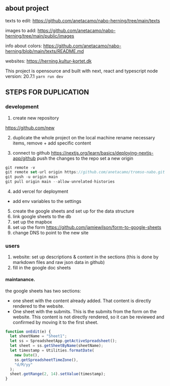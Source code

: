 ## about project


texts to edit:
https://github.com/anetacamo/nabo-herning/tree/main/texts

images to add:
https://github.com/anetacamo/nabo-herning/tree/main/public/images

info about colors:
https://github.com/anetacamo/nabo-herning/blob/main/texts/README.md

websites:
https://herning.kultur-kortet.dk

This project is opensource and built with next, react and typescript
node version: 20.7.1
`yarn run dev`

## STEPS FOR DUPLICATION

### development

1. create new repository

https://github.com/new

2. duplicate the whole project on the local machine
   rename necessary items, remove + add specific content

3. connect to github
   https://nextjs.org/learn/basics/deploying-nextjs-app/github
   push the changes to the repo
   set a new origin

```js
git remote -v
git remote set-url origin https://github.com/anetacamo/tromso-nabo.git
git push -u origin main
git pull origin main --allow-unrelated-histories
```

4. add vercel for deployment

- add env variables to the settings

5. create the google sheets and set up for the data structure
6. link google sheets to the db
7. set up the mapbox
8. set up the form
   https://github.com/jamiewilson/form-to-google-sheets
9. change DNS to point to the new site

### users

1. website: set up descriptions & content in the sections
   (this is done by markdown files and raw json data in github)
2. fill in the google doc sheets

#### maintanance.

the google sheets has two sections:

- one sheet with the content already added. That content is directly rendered to the website.
- One sheet with the submits. This is the submits from the form on the website. This content is not directly rendered, so it can be reviewed and confirmed by moving it to the first sheet.

```js
function onEdit(e) {
  let sheetName = "Sheet1";
  let ss = SpreadsheetApp.getActiveSpreadsheet();
  let sheet = ss.getSheetByName(sheetName);
  let timestamp = Utilities.formatDate(
    new Date(),
    ss.getSpreadsheetTimeZone(),
    "d/M/yy"
  );
  sheet.getRange(2, 14).setValue(timestamp);
}
```
